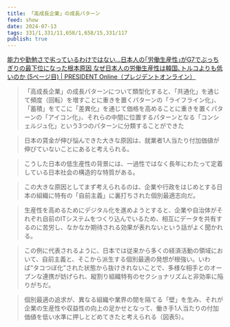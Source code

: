 ```yaml
---
title: 「高成長企業」の成長パターン
feed: show
date: 2024-07-13
tags: 331/1,331/11,658/1,658/15,331/117
publish: true
---
```

[能力や勤勉さで劣っているわけではない…日本人の｢労働生産性｣がG7でぶっちぎりの最下位になった根本原因 なぜ日本人の労働生産性は韓国､トルコよりも低いのか (5ページ目) \| PRESIDENT Online（プレジデントオンライン）](https://president.jp/articles/-/82840?page=5)

> 「高成長企業」の成長パターンについて類型化すると、「共通化」を通じて頻度（回転）を増すことに重きを置くパターンの「ライフライン化」、「蓄積」をてこに「差異化」を通じて価格を高めることに重きを置くパターンの「アイコン化」、それらの中間に位置するパターンとなる「コンシェルジュ化」という3つのパターンに分類することができた

> 日本の賃金が伸び悩んできた大きな原因は、就業者1人当たり付加価値が伸びていないことにあると考えられる。

> こうした日本の低生産性の背景には、一過性ではなく長年にわたって定着している日本社会の構造的な特質がある。

> この大きな原因としてまず考えられるのは、企業や行政をはじめとする日本の組織に特有の「自前主義」に裏打ちされた個別最適志向だ。

> 生産性を高めるためにデジタル化を進めようとすると、企業や自治体がそれぞれ自前のITシステムをつくり込んでいるため、相互にデータを共有するのに苦労し、なかなか期待される効果が表れないという話がよく聞かれる。

> この例に代表されるように、日本では従来から多くの経済活動の領域において、自前主義と、そこから派生する個別最適の発想が根強い。いわば“タコつぼ化”された状態から抜けきれないことで、多様な相手とのオープンな連携が妨げられ、縦割り組織特有のセクショナリズムと非効率に陥りがちだ。

> 個別最適の追求が、異なる組織や業界の間を隔てる「壁」を生み、それが企業の生産性や収益性の向上の足かせとなって、働き手1人当たりの付加価値を低い水準に押しとどめてきたと考えられる（図表5）。